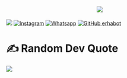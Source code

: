 <h1 align="center">
<a href="https://git.io/typing-svg">
<img src="https://readme-typing-svg.herokuapp.com?color=%2340A597&size=30&width=800&lines=Hello,+i'm+RH+BOT.;i'am+a+whatsapp+bot"></a></h1>

[<img src="https://img.shields.io/website?up_message=erhabot.com&url=https%3A%2F%2Ferhabot.com">](https://erhabot.com/)
<a href="https://www.instagram.com/wanhrp07" target="_blank"><img src="https://img.shields.io/badge/Instagram-%23E4405F.svg?&style=flat-square&logo=instagram&logoColor=white" alt="Instagram"></a>
<a href="https://wa.me/6281260900707?text=Sewa%20RH%20BOT" target="_blank"><img src="https://img.shields.io/badge/Whatsapp-%808080.svg?&style=flat-square&logo=Whatsapp&logoColor=white" alt="Whatsapp"></a>
[![GitHub erhabot](https://img.shields.io/github/followers/erhabot?label=follow&style=social)](https://github.com/erhabot)

# ✍️ Random Dev Quote
![](https://quotes-github-readme.vercel.app/api?type=vetical&theme=dark)

<!-- Proudly created with GPRM ( https://gprm.itsvg.in ) -->
